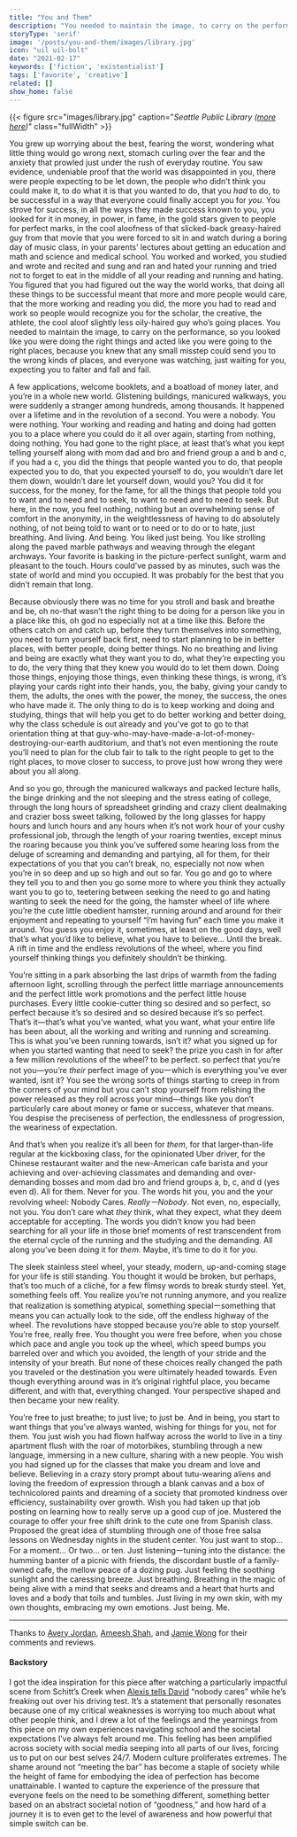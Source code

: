 ```yaml
---
title: "You and Them"
description: "You needed to maintain the image, to carry on the performance, so you looked like you were doing the right things and acted like you were going to the right places..."
storyType: 'serif'
image: '/posts/you-and-them/images/library.jpg'
icon: "uil uil-bolt"
date: "2021-02-17"
keywords: ['fiction', 'existentialist']
tags: ['favorite', 'creative']
related: []
show_home: false
---
```


{{< figure src="images/library.jpg" caption="*Seattle Public Library ([more here](http://www.instagram.com/spencerchang.photography/))*" class="fullWidth" >}}

You grew up worrying about the best, fearing the worst, wondering what little thing would go wrong next, stomach curling over the fear and the anxiety that prowled just under the rush of everyday routine. You saw evidence, undeniable proof that the world was disappointed in you, there were people expecting to be let down, the people who didn’t think you could make it, to do what it is that you wanted to do, that you *had* to do, to be successful in a way that everyone could finally accept you for *you*. You strove for success, in all the ways they made success known to you, you looked for it in money, in power, in fame, in the gold stars given to people for perfect marks, in the cool aloofness of that slicked-back greasy-haired guy from that movie that you were forced to sit in and watch during a boring day of music class, in your parents’ lectures about getting an education and math and science and medical school.  You worked and worked, you studied and wrote and recited and sung and ran and hated your running and tried not to forget to eat in the middle of all your reading and running and hating. You figured that you had figured out the way the world works, that doing all these things to be successful meant that more and more people would care, that the more working and reading you did, the more you had to read and work so people would recognize you for the scholar, the creative, the athlete, the cool aloof slightly less oily-haired guy who’s going places. You needed to maintain the image, to carry on the performance, so you looked like you were doing the right things and acted like you were going to the right places, because you knew that any small misstep could send you to the wrong kinds of places, and everyone was watching, just waiting for you, expecting you to falter and fall and fail.

A few applications, welcome booklets, and a boatload of money later, and you’re in a whole new world. Glistening buildings, manicured walkways, you were suddenly a stranger among hundreds, among thousands. It happened over a lifetime and in the revolution of a second. You were a nobody. You were nothing. Your working and reading and hating and doing had gotten you to a place where you could do it all over again, starting from nothing, doing nothing. You had gone to the right place, at least that’s what you kept telling yourself along with mom dad and bro and friend group a and b and c, if you had a c, you did the things that people wanted you to do, that people expected you to do, that you expected yourself to do, you wouldn’t dare let them down, wouldn’t dare let yourself down, would you? You did it for success, for the money, for the fame, for all the things that people told you to want and to need and to seek, to want to need and to need to seek. But here, in the now, you feel nothing, nothing but an overwhelming sense of comfort in the anonymity, in the weightlessness of having to do absolutely nothing, of not being told to want or to need or to do or to hate, just breathing. And living. And being. You liked just being. You like strolling along the paved marble pathways and weaving through the elegant archways. Your favorite is basking in the picture-perfect sunlight, warm and pleasant to the touch. Hours could’ve passed by as minutes, such was the state of world and mind you occupied. It was probably for the best that you didn’t remain that long.

Because obviously there was no time for you stroll and bask and breathe and be, oh no-that wasn’t the right thing to be doing for a person like you in a place like this, oh god no especially not at a time like this. Before the others catch on and catch up, before they turn themselves into something, you need to turn yourself back first, need to start planning to be in better places, with better people, doing better things. No no breathing and living and being are exactly what they want you to do, what they’re expecting you to do, the very thing that they knew you would do to let them down. Doing those things, enjoying those things, even thinking these things, is wrong, it’s playing your cards right into their hands, you, the baby, giving your candy to them, the adults, the ones with the power, the money, the success, the ones who have made it. The only thing to do is to keep working and doing and studying, things that will help you get to do better working and better doing, why the class schedule is out already and you’ve got to go to that orientation thing at that guy-who-may-have-made-a-lot-of-money-destroying-our-earth auditorium, and that’s not even mentioning the route you’ll need to plan for the club fair to talk to the right people to get to the right places, to move closer to success, to prove just how wrong they were about you all along.

And so you go, through the manicured walkways and packed lecture halls, the binge drinking and the not sleeping and the stress eating of college, through the long hours of spreadsheet grinding and crazy client dealmaking and crazier boss sweet talking, followed by the long glasses for happy hours and lunch hours and any hours when it’s not work hour of your cushy professional job, through the length of your roaring twenties, except minus the roaring because you think you’ve suffered some hearing loss from the deluge of screaming and demanding and partying, all for them, for their expectations of you that you can’t break, no, especially not now when you’re in so deep and up so high and out so far. You go and go to where they tell you to and then you go some more to where you think they actually want you to go to, teetering between seeking the need to go and hating wanting to seek the need for the going, the hamster wheel of life where you’re the cute little obedient hamster, running around and around for their enjoyment and repeating to yourself “I’m having fun” each time you make it around. You guess you enjoy it, sometimes, at least on the good days, well that’s what you’d like to believe, what you have to believe... Until the break. A rift in time and the endless revolutions of the wheel, where you find yourself thinking things you definitely shouldn’t be thinking.

You’re sitting in a park absorbing the last drips of warmth from the fading afternoon light, scrolling through the perfect little marriage announcements and the perfect little work promotions and the perfect little house purchases. Every little cookie-cutter thing so desired and so perfect, so perfect because it’s so desired and so desired because it’s so perfect. That’s it—that’s what you’ve wanted, what you want, what your entire life has been about, all the working and writing and running and screaming. This is what you’ve been running towards, isn’t it? what you signed up for when you started wanting that need to seek? the prize you cash in for after a few million revolutions of the wheel? to be perfect. so perfect that you’re not you—you’re *their* perfect image of youーwhich is everything you’ve ever wanted, isnt it? You see the wrong sorts of things starting to creep in from the corners of your mind but you can’t stop yourself from relishing the power released as they roll across your mind—things like you don’t particularly care about money or fame or success, whatever that means. You despise the preciseness of perfection, the endlessness of progression, the weariness of expectation.

And that’s when you realize it’s all been for *them*, for that larger-than-life regular at the kickboxing class, for the opinionated Uber driver, for the Chinese restaurant waiter and the new-American cafe barista and your achieving and over-achieving classmates and demanding and over-demanding bosses and mom dad bro and friend groups a, b, c, and d (yes even d). All for them. Never for you. The words hit you, you and the your revolving wheel: Nobody Cares. *ReallyーNobody*. Not even, no, especially, not you. You don’t care what *they* think, what they expect, what they deem acceptable for accepting. The words you didn’t know you had been searching for all your life in those brief moments of rest transcendent from the eternal cycle of the running and the studying and the demanding. All along you’ve been doing it for *them*. Maybe, it’s time to do it for *you*.

The sleek stainless steel wheel,  your steady, modern, up-and-coming stage for your life is still standing. You thought it would be broken, but perhaps, that’s too much of a cliché, for a few flimsy words to break sturdy steel. Yet, something feels off. You realize you’re not running anymore, and you realize that realization is something atypical, something specialーsomething that means you can actually look to the side, off the endless highway of the wheel. The revolutions have stopped because you’re able to stop yourself. You’re free, really free. You thought you were free before, when you chose which  pace and angle you took up the wheel, which speed bumps you barreled over and which you avoided, the length of your stride and the intensity of your breath. But none of these choices really changed the path you traveled or the destination you were ultimately headed towards. Even though everything around was in it’s original rightful place, you became different, and with that, everything changed. Your perspective shaped and then became your new reality.

You’re free to just breathe; to just live; to just be. And in being, you start to want things that you’ve always wanted, wishing for things for you, not for them. You just wish you had flown halfway across the world to live in a tiny apartment flush with the roar of motorbikes, stumbling through a new language, immersing in a new culture, sharing with a new people. You wish you had signed up for the classes that make you dream and love and believe. Believing in a crazy story prompt about tutu-wearing aliens and loving the freedom of expression through a blank canvas and a box of technicolored paints and dreaming of a society that promoted kindness over efficiency, sustainability over growth. Wish you had taken up that job posting on learning how to really serve up a good cup of joe. Mustered the courage to offer your free shift drink to the cute one from Spanish class. Proposed the great idea of stumbling through one of those free salsa lessons on Wednesday nights in the student center. You just want to stop... For a moment... Or two... or ten. Just listeningーtuning into the distance: the humming banter of a picnic with friends, the discordant bustle of a family-owned cafe, the mellow peace of a dozing pug. Just feeling the soothing sunlight and the caressing breeze. Just breathing. Breathing in the magic of being alive with a mind that seeks and dreams and a heart that hurts and loves and a body that toils and tumbles. Just living in my own skin, with my own thoughts, embracing my own emotions. Just being. Me.

----------

Thanks to [Avery Jordan](https://medium.com/@averyjordan1), [Ameesh Shah](https://scholar.google.com/citations?hl=en&user=x_GpAaAAAAAJ), and [Jamie Wong](http://jamie-wong.com/) for their comments and reviews.

#### Backstory

I got the idea inspiration for this piece after watching a particularly impactful scene from Schitt’s Creek when [Alexis tells David](https://www.youtube.com/watch?v=FkXAutT_6Wc) “nobody cares” while he’s freaking out over his driving test. It’s a statement that personally resonates because one of my critical weaknesses is worrying too much about what other people think, and I drew a lot of the feelings and the yearnings from this piece on my own experiences navigating school and the societal expectations I’ve always felt around me. This feeling has been amplified across society with social media seeping into all parts of our lives, forcing us to put on our best selves 24/7. Modern culture proliferates extremes. The shame around not “meeting the bar” has become a staple of society while the height of fame for embodying the idea of perfection has become unattainable. I wanted to capture the experience of the pressure that everyone feels on the need to be something different, something better based on an abstract societal notion of “goodness,” and how hard of a journey it is to even get to the level of awareness and how powerful that simple switch can be.
